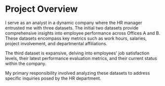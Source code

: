 # Project Overview

I serve as an analyst in a dynamic company where the HR manager entrusted me with three datasets. The initial two datasets provide comprehensive insights into employee performance across Offices A and B. These datasets encompass key metrics such as work hours, salaries, project involvement, and departmental affiliations.

The third dataset is expansive, delving into employees' job satisfaction levels, their latest performance evaluation metrics, and their current status within the company.

My primary responsibility involved analyzing these datasets to address specific inquiries posed by the HR department.
